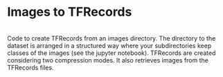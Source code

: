 # Images to TFRecords

<br>Code to create TFRecords from an images directory. The directory to the dataset is arranged in a structured way where your subdirectories keep classes of the images (see the jupyter notebook). TFRecords are created considering two compression modes. It also retrieves images from the TFRecords files.